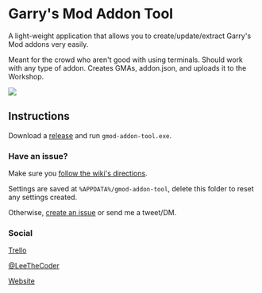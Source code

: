 # Garry's Mod Addon Tool
A light-weight application that allows you to create/update/extract Garry's Mod addons very easily. 

Meant for the crowd who aren't good with using terminals.
Should work with any type of addon.
Creates GMAs, addon.json, and uploads it to the Workshop.

![](https://i.imgur.com/PjWwPJP.png)

## Instructions
Download a [release](https://github.com/Leeous/gmod-addon-tool/releases) and run `gmod-addon-tool.exe`.

### Have an issue?
Make sure you [follow the wiki's directions](https://wiki.garrysmod.com/page/Workshop_Addon_Creation). 

Settings are saved at `%APPDATA%/gmod-addon-tool`, delete this folder to reset any settings created. 

Otherwise,
[create an issue](https://github.com/Leeous/gmod-addon-tool/issues/new) or send me a tweet/DM.

### Social
[Trello](https://trello.com/b/nKkmOv2U)

[@LeeTheCoder](https://twitter.com/LeeTheCoder)

[Website](https://leeous.com)
